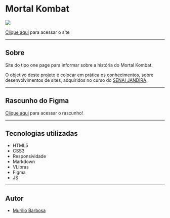 # Mortal Kombat

![](./img/desktop.png)

[Clique aqui](https://murillobarbosa.github.io/headphone-purple/) para acessar o site

---

## Sobre
Site do tipo one page para informar sobre a história do Mortal Kombat.

O objetivo deste projeto é colocar em prática os conhecimentos, sobre desenvolvimentos de sites, adquiridos no curso do [SENAI JANDIRA](https://jandira.sp.senai.br/).

---
## Rascunho do Figma
[Clique aqui](https://www.figma.com/file/u1y285OT0uF4JALzj1VHFD/Site%2FJogo?t=OgVwOD87WmuUmK1e-0) para acessar o rascunho!

---

## Tecnologias utilizadas 
- HTML5
- CSS3
- Responsividade
- Markdown
- VLibras
- Figma
- JS

---
## Autor
- [Murillo Barbosa](https://github.com/murillobarbosa)
